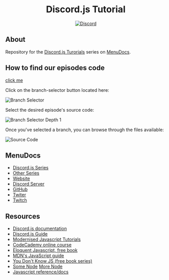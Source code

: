 <div align="center">
  <h1>Discord.js Tutorial</h1>
  <a href="https://discord.gg/MgVaazZ">
    <img src="https://discordapp.com/api/guilds/416512197590777857/embed.png" alt="Discord" />
  </a>
</div>

## About

Repository for the [Discord.js Turorials](https://www.youtube.com/watch?v=UcLspwognk0&list=PLWnw41ah3I4ZfNLV3by7nB6JO2WcCc3Wj) series on [MenuDocs](https://www.youtube.com/channel/UCpGGFqJP9vYvzFudqnQ-6IA).

## How to find our episodes code
[click me](https://help.github.com/en/github/administering-a-repository/viewing-branches-in-your-repository)

Click on the branch-selector button located here:

![Branch Selector](https://i.imgur.com/JLfMM19.png)

Select the desired episode's source code:

![Branch Selector Depth 1](https://i.imgur.com/AHQBA2k.png)

Once you've selected a branch, you can browse through the files available:

![Source Code](https://i.imgur.com/7AaS1pE.png)


## MenuDocs
- [Discord.js Series](https://www.youtube.com/watch?v=UcLspwognk0&list=PLWnw41ah3I4ZfNLV3by7nB6JO2WcCc3Wj)
- [Other Series](https://www.youtube.com/menudocs/playlists)
- [Website](https://menudocs.org)
- [Discord Server](https://discord.gg/MgVaazZ)
- [GitHub](https://github.com/MenuDocs)
- [Twiter](https://twitter.com/MenuDocs)
- [Twitch](https://twitch.tv/MenuDocs)

## Resources
- [Discord.js documentation](https://discord.js.org)
- [Discord.js Guide](https://discordjs.guide)
- [Modernised Javascript Tutorials](https://www.javascript.info/)
- [CodeCademy online course](https://www.codecademy.com/learn/javascript)
- [Eloquent Javascript, free book](http://eloquentjavascript.net/)
- [MDN's JavaScript guide](https://developer.mozilla.org/en-US/docs/Web/JavaScript/Guide/Introduction)
- [You Don't Know JS (free book series)](https://github.com/getify/You-Dont-Know-JS)
- [Some Node](https://nodeschool.io/) [More Node](https://www.codeschool.com/courses/real-time-web-with-node-js)
- [Javascript reference/docs](https://developer.mozilla.org/en-US/docs/Web/JavaScript/Reference)
